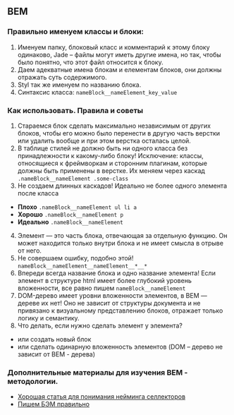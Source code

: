 ## BEM

### Правильно именуем классы и блоки:
1. Именуем папку, блоковый класс и комментарий к этому блоку одинаково, Jade – файлы могут иметь другие имена, но так, чтобы было понятно, что этот файл относится к блоку.
2. Даем адекватные имена блокам и елементам блоков, они должны отражать суть содержимого.
3. Styl так же именуем по названию блока.
4. Синтаксис класса: 
`nameBlock__nameElement_key_value`

### Как использовать. Правила и советы
1. Стараемся блок сделать максимально независимым от других блоков, чтобы его можно было перенести в другую часть верстки или удалить вообще и при этом верстка осталась целой.
2. В таблице стилей не должно быть ни одного класса без принадлежности к какому-либо блоку!
Исключение: классы, относящиеся к фреймворкам и сторонним плагинам, которые должны быть применены в верстке. Их меняем через каскад
`.nameBlock__nameElement .some-class`
3. Не создаем длинных каскадов! Идеально не более одного элемента после класса
 - **Плохо**
 `.nameBlock__nameElement ul li a`
 - **Хорошо**
 `.nameBlock__nameElement p`
 - **Идеально**
 `.nameBlock__nameElement`
4. Элемент — это часть блока, отвечающая за отдельную функцию. Он может находится только внутри блока и не имеет смысла в отрыве от него.
5. Не совершаем ошибку, подобно этой!
  `nameBlock__nameElement__nameElement__*__*`
6. Впереди всегда название блока и одно название элемента! Если элемент в структуре html имеет более глубокий уровень вложенности, все равно пишем `nameBlock__nameElement`
7. DOM-дерево имеет уровни вложенности элементов, в BEM — дереве их нет! Оно не зависит от структуры документа и не привязано к визуальному представлению блоков, отражает только логику и семантику.
8. Что делать, если нужно сделать элемент у элемента?
 - или создать новый блок
 - или сделать одинарную вложенность элементов (DOM – дерево не зависит от BEM - дерева)

### Дополнительные материалы для изучения BEM - методологии.

- [Хорошая статья для понимания нейминга селлекторов](http://web-standards.ru/articles/css-architecture/)
- [Пишем БЭМ правильно](https://www.youtube.com/watch?v=hTmxbJF2Tts)

